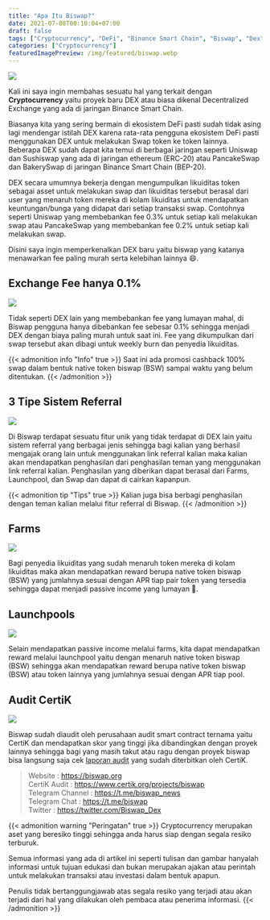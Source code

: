 ```yaml
---
title: "Apa Itu Biswap?"
date: 2021-07-08T00:10:04+07:00
draft: false
tags: ["Cryptocurrency", "DeFi", "Binance Smart Chain", "Biswap", "Dex"]
categories: ["Cryptocurrency"]
featuredImagePreview: /img/featured/biswap.webp
---
```


![](/img/content/2021/biswap-home.webp)

Kali ini saya ingin membahas sesuatu hal yang terkait dengan **Cryptocurrency** yaitu proyek baru DEX atau biasa dikenal Decentralized Exchange yang ada di jaringan Binance Smart Chain.

Biasanya kita yang sering bermain di ekosistem DeFi pasti sudah tidak asing lagi mendengar istilah DEX karena rata-rata pengguna ekosistem DeFi pasti menggunakan DEX untuk melakukan Swap token ke token lainnya. Beberapa DEX sudah dapat kita temui di berbagai jaringan seperti Uniswap dan Sushiswap yang ada di jaringan ethereum (ERC-20) atau PancakeSwap dan BakerySwap di jaringan Binance Smart Chain (BEP-20).

DEX secara umumnya bekerja dengan mengumpulkan likuiditas token sebagai asset untuk melakukan swap dan likuiditas tersebut berasal dari user yang menaruh token mereka di kolam likuiditas untuk mendapatkan keuntungan/bunga yang didapat dari setiap transaksi swap. Contohnya seperti Uniswap yang membebankan fee 0.3% untuk setiap kali melakukan swap atau PancakeSwap yang membebankan fee 0.2% untuk setiap kali melakukan swap. 

Disini saya ingin memperkenalkan DEX baru yaitu biswap yang katanya menawarkan fee paling murah serta kelebihan lainnya 😄.

## Exchange Fee hanya 0.1%
![](/img/content/2021/biswap-fee.webp)

Tidak seperti DEX lain yang membebankan fee yang lumayan mahal, di Biswap pengguna hanya dibebankan fee sebesar 0.1% sehingga menjadi DEX dengan biaya paling murah untuk saat ini. Fee yang dikumpulkan dari swap tersebut akan dibagi untuk weekly burn dan penyedia likuiditas.

{{< admonition info "Info" true >}}
Saat ini ada promosi cashback 100% swap dalam bentuk native token biswap (BSW) sampai waktu yang belum ditentukan.
{{< /admonition >}}

## 3 Tipe Sistem Referral
![](/img/content/2021/biswap-referral.webp)

Di Biswap terdapat sesuatu fitur unik yang tidak terdapat di DEX lain yaitu sistem referral yang berbagai jenis sehingga bagi kalian yang berhasil mengajak orang lain untuk menggunakan link referral kalian maka kalian akan mendapatkan penghasilan dari penghasilan teman yang menggunakan link referral kalian. Penghasilan yang diberikan dapat berasal dari Farms, Launchpool, dan Swap dan dapat di cairkan kapanpun.

{{< admonition tip "Tips" true >}}
Kalian juga bisa berbagi penghasilan dengan teman kalian melalui fitur referral di Biswap.
{{< /admonition >}}

## Farms
![](/img/content/2021/biswap-farms.webp)

Bagi penyedia likuiditas yang sudah menaruh token mereka di kolam likuiditas maka akan mendapatkan reward berupa native token biswap (BSW) yang jumlahnya sesuai dengan APR tiap pair token yang tersedia sehingga dapat menjadi passive income yang lumayan 🤑.

## Launchpools
![](/img/content/2021/biswap-launchpools.webp)

Selain mendapatkan passive income melalui farms, kita dapat mendapatkan reward melalui launchpool yaitu dengan menaruh native token biswap (BSW) sehingga akan mendapatkan reward berupa native token biswap (BSW) atau token lainnya yang jumlahnya sesuai dengan APR tiap pool.

## Audit CertiK
![](/img/content/2021/biswap-certik.webp)

Biswap sudah diaudit oleh perusahaan audit smart contract ternama yaitu CertiK dan mendapatkan skor yang tinggi jika dibandingkan dengan proyek lainnya sehingga bagi yang masih takut atau ragu dengan proyek biswap bisa langsung saja cek [laporan audit](https://biswap.org/pdf/BiswapAudit.pdf) yang sudah diterbitkan oleh CertiK.

<blockquote>
    <p>
        Website : <a href="https://biswap.org/?ref=c691f7553067da442746">https://biswap.org</a>
        <br>
        CertiK Audit : <a href="https://www.certik.org/projects/biswap">https://www.certik.org/projects/biswap</a>
        <br>
        Telegram Channel : <a href="https://t.me/biswap_news">https://t.me/biswap_news</a>
        <br>
        Telegram Chat : <a href="https://t.me/biswap">https://t.me/biswap</a>
        <br>
        Twitter : <a href="https://twitter.com/Biswap_Dex">https://twitter.com/Biswap_Dex</a>
    </p>
</blockquote>

{{< admonition warning "Peringatan" true >}}
Cryptocurrency merupakan aset yang beresiko tinggi sehingga anda harus siap dengan segala resiko terburuk.

Semua informasi yang ada di artikel ini seperti tulisan dan gambar hanyalah informasi untuk tujuan edukasi dan bukan merupakan ajakan atau perintah untuk melakukan transaksi atau investasi dalam bentuk apapun.

Penulis tidak bertanggungjawab atas segala resiko yang terjadi atau akan terjadi dari hal yang dilakukan oleh pembaca atau penerima informasi.
{{< /admonition >}}